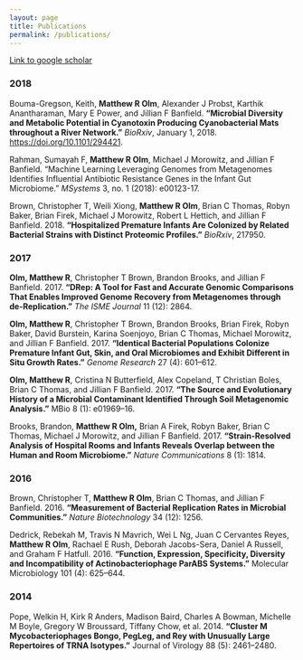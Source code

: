 ```yaml
---
layout: page
title: Publications
permalink: /publications/
---
```


[Link to google scholar](https://scholar.google.com/citations?user=BoDUkpMAAAAJ&hl)

### 2018

Bouma-Gregson, Keith, **Matthew R Olm**, Alexander J Probst, Karthik Anantharaman, Mary E Power, and Jillian F Banfield. **“Microbial Diversity and Metabolic Potential in Cyanotoxin Producing Cyanobacterial Mats throughout a River Network.”** *BioRxiv*, January 1, 2018. https://doi.org/10.1101/294421.

Rahman, Sumayah F, **Matthew R Olm**, Michael J Morowitz, and Jillian F Banfield. “Machine Learning Leveraging Genomes from Metagenomes Identifies Influential Antibiotic Resistance Genes in the Infant Gut Microbiome.” *MSystems* 3, no. 1 (2018): e00123-17.

Brown, Christopher T, Weili Xiong, **Matthew R Olm**, Brian C Thomas, Robyn Baker, Brian Firek, Michael J Morowitz, Robert L Hettich, and Jillian F Banfield. 2018. **“Hospitalized Premature Infants Are Colonized by Related Bacterial Strains with Distinct Proteomic Profiles.”** *BioRxiv*, 217950.

### 2017

**Olm, Matthew R**, Christopher T Brown, Brandon Brooks, and Jillian F Banfield. 2017. **“DRep: A Tool for Fast and Accurate Genomic Comparisons That Enables Improved Genome Recovery from Metagenomes through de-Replication.”** *The ISME Journal* 11 (12): 2864.

**Olm, Matthew R**, Christopher T Brown, Brandon Brooks, Brian Firek, Robyn Baker, David Burstein, Karina Soenjoyo, Brian C Thomas, Michael Morowitz, and Jillian F Banfield. 2017. **“Identical Bacterial Populations Colonize Premature Infant Gut, Skin, and Oral Microbiomes and Exhibit Different in Situ Growth Rates.”** *Genome Research* 27 (4): 601–612.

**Olm, Matthew R**, Cristina N Butterfield, Alex Copeland, T Christian Boles, Brian C Thomas, and Jillian F Banfield. 2017. **“The Source and Evolutionary History of a Microbial Contaminant Identified Through Soil Metagenomic Analysis.”** MBio 8 (1): e01969–16.

Brooks, Brandon, **Matthew R Olm,** Brian A Firek, Robyn Baker, Brian C Thomas, Michael J Morowitz, and Jillian F Banfield. 2017. **“Strain-Resolved Analysis of Hospital Rooms and Infants Reveals Overlap between the Human and Room Microbiome.”** *Nature Communications* 8 (1): 1814.

### 2016

Brown, Christopher T, **Matthew R Olm**, Brian C Thomas, and Jillian F Banfield. 2016. **“Measurement of Bacterial Replication Rates in Microbial Communities.”** *Nature Biotechnology* 34 (12): 1256.

Dedrick, Rebekah M, Travis N Mavrich, Wei L Ng, Juan C Cervantes Reyes, **Matthew R Olm**, Rachael E Rush, Deborah Jacobs-Sera, Daniel A Russell, and Graham F Hatfull. 2016. **“Function, Expression, Specificity, Diversity and Incompatibility of Actinobacteriophage ParABS Systems.”** Molecular Microbiology 101 (4): 625–644.

### 2014

Pope, Welkin H, Kirk R Anders, Madison Baird, Charles A Bowman, Michelle M Boyle, Gregory W Broussard, Tiffany Chow, et al. 2014. **“Cluster M Mycobacteriophages Bongo, PegLeg, and Rey with Unusually Large Repertoires of TRNA Isotypes.”** Journal of Virology 88 (5): 2461–2480.
